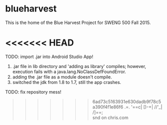 # blueharvest
This is the home of the Blue Harvest Project for SWENG 500 Fall 2015.

<<<<<<< HEAD
=======
TODO: import .jar into Android Studio App!
1. .jar file in lib directory and 'adding as library' compiles; however,
execution fails with a java.lang.NoClassDefFoundError.
2. adding the .jar file as a module doesn't compile.
3. switched the jdk from 1.8 to 1.7, still the app crashes.

TODO: fix repository mess!


>>>>>>> 6ad73c5163931e630dadb9f78c5a390f4f1e86f6
        .=.
       '==c|
       [)-+|
       //'_|
      /]==;\
  snd on chris.com

